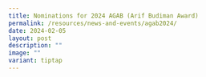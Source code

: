 ```yaml
---
title: Nominations for 2024 AGAB (Arif Budiman Award)
permalink: /resources/news-and-events/agab2024/
date: 2024-02-05
layout: post
description: ""
image: ""
variant: tiptap
---
```

